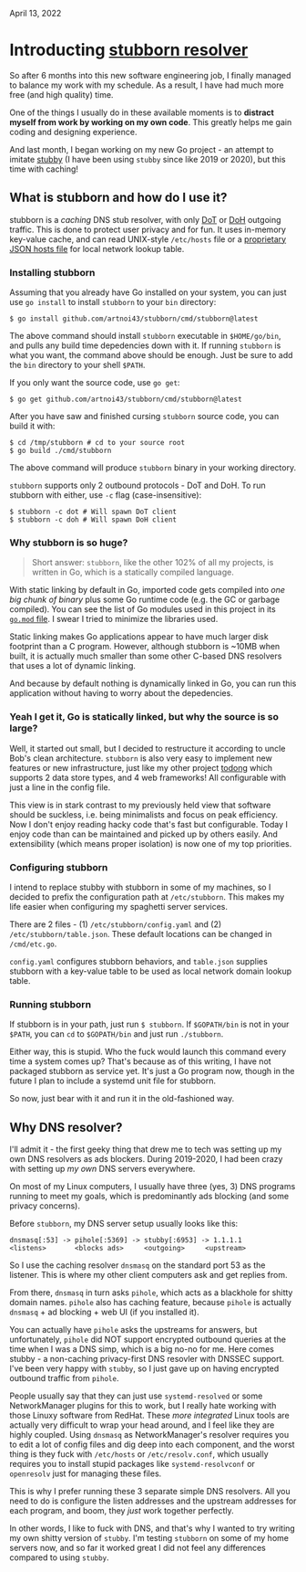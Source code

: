 April 13, 2022

# Introducting [stubborn resolver](https://github.com/artnoi43/stubborn)

So after 6 months into this new software engineering job, I finally managed to balance my work with my schedule. As a result, I have had much more free (and high quality) time.

One of the things I usually do in these available moments is to **distract myself from work by working on my own code**. This greatly helps me gain coding and designing experience.

And last month, I began working on my new Go project - an attempt to imitate [stubby](https://dnsprivacy.org/dns_privacy_daemon_-_stubby/) (I have been using `stubby` since like 2019 or 2020), but this time with caching!

## What is stubborn and how do I use it?

stubborn is a _caching_ DNS stub resolver, with only [DoT](https://en.wikipedia.org/wiki/DNS_over_TLS) or [DoH](https://en.wikipedia.org/wiki/DNS_over_HTTPS) outgoing traffic. This is done to protect user privacy and for fun. It uses in-memory key-value cache, and can read UNIX-style `/etc/hosts` file or a [proprietary JSON hosts file](https://github.com/artnoi43/stubborn/blob/main/config/table.json.example) for local network lookup table.

### Installing stubborn

Assuming that you already have Go installed on your system, you can just use `go install` to install `stubborn` to your `bin` directory:

```
$ go install github.com/artnoi43/stubborn/cmd/stubborn@latest
```

The above command should install `stubborn` executable in `$HOME/go/bin`, and pulls any build time depedencies down with it. If running `stubborn` is what you want, the command above should be enough. Just be sure to add the `bin` directory to your shell `$PATH`.

If you only want the source code, use `go get`:

```
$ go get github.com/artnoi43/stubborn/cmd/stubborn@latest
```

After you have saw and finished cursing `stubborn` source code, you can build it with:

```
$ cd /tmp/stubborn # cd to your source root
$ go build ./cmd/stubborn
```

The above command will produce `stubborn` binary in your working directory.

`stubborn` supports only 2 outbound protocols - DoT and DoH. To run stubborn with either, use `-c` flag (case-insensitive):

```
$ stubborn -c dot # Will spawn DoT client
$ stubborn -c doh # Will spawn DoH client
```

### Why stubborn is so huge?

> Short answer: `stubborn`, like the other 102% of all my projects, is written in Go, which is a statically compiled language.

With static linking by default in Go, imported code gets compiled into _one big chunk of binary_ plus some Go runtime code (e.g. the GC or garbage compiled). You can see the list of Go modules used in this project in its [`go.mod` file](https://github.com/artnoi43/stubborn/blob/main/go.mod). I swear I tried to minimize the libraries used.

Static linking makes Go applications appear to have much larger disk footprint than a C program. However, although stubborn is ~10MB when built, it is actually much smaller than some other C-based DNS resolvers that uses a lot of dynamic linking.

And because by default nothing is dynamically linked in Go, you can run this application without having to worry about the depedencies.

### Yeah I get it, Go is statically linked, but why the source is so large?

Well, it started out small, but I decided to restructure it according to uncle Bob's clean architecture. `stubborn` is also very easy to implement new features or new infrastructure, just like my other project [todong](https://github.com/artnoi43/todong) which supports 2 data store types, and 4 web frameworks! All configurable with just a line in the config file.

This view is in stark contrast to my previously held view that software should be suckless, i.e. being minimalists and focus on peak efficiency. Now I don't enjoy reading hacky code that's fast but configurable. Today I enjoy code than can be maintained and picked up by others easily. And extensibility (which means proper isolation) is now one of my top priorities.

### Configuring stubborn

I intend to replace stubby with stubborn in some of my machines, so I decided to prefix the configuration path at `/etc/stubborn`. This makes my life easier when configuring my spaghetti server services.

There are 2 files - (1) `/etc/stubborn/config.yaml` and (2) `/etc/stubborn/table.json`. These default locations can be changed in `/cmd/etc.go`.

`config.yaml` configures stubborn behaviors, and `table.json` supplies stubborn with a key-value table to be used as local network domain lookup table.

### Running stubborn

If stubborn is in your path, just run `$ stubborn`. If `$GOPATH/bin` is not in your `$PATH`, you can `cd` to `$GOPATH/bin` and just run `./stubborn`.

Either way, this is stupid. Who the fuck would launch this command every time a system comes up? That's because as of this writing, I have not packaged stubborn as service yet. It's just a Go program now, though in the future I plan to include a systemd unit file for stubborn.

So now, just bear with it and run it in the old-fashioned way.

## Why DNS resolver?

I'll admit it - the first geeky thing that drew me to tech was setting up my own DNS resolvers as ads blockers. During 2019-2020, I had been crazy with setting up _my own_ DNS servers everywhere.

On most of my Linux computers, I usually have three (yes, 3) DNS programs running to meet my goals, which is predominantly ads blocking (and some privacy concerns).

Before `stubborn`, my DNS server setup usually looks like this:

```
dnsmasq[:53] -> pihole[:5369] -> stubby[:6953] -> 1.1.1.1
<listens>       <blocks ads>     <outgoing>     <upstream>
```

So I use the caching resolver `dnsmasq` on the standard port 53 as the listener. This is where my other client computers ask and get replies from.

From there, `dnsmasq` in turn asks `pihole`, which acts as a blackhole for shitty domain names. `pihole` also has caching feature, because `pihole` is actually `dnsmasq` + ad blocking + web UI (if you installed it).

You can actually have `pihole` asks the upstreams for answers, but unfortunately, `pihole` did NOT support encrypted outbound queries at the time when I was a DNS simp, which is a big no-no for me. Here comes stubby - a non-caching privacy-first DNS resovler with DNSSEC support. I've been very happy with `stubby`, so I just gave up on having encrypted outbound traffic from `pihole`.

People usually say that they can just use `systemd-resolved` or some NetworkManager plugins for this to work, but I really hate working with those Linuxy software from RedHat. These _more integrated_ Linux tools are actually very difficult to wrap your head around, and I feel like they are highly coupled. Using `dnsmasq` as NetworkManager's resolver requires you to edit a lot of config files and dig deep into each component, and the worst thing is they fuck with `/etc/hosts` or `/etc/resolv.conf`, which usually requires you to install stupid packages like `systemd-resolvconf` or `openresolv` just for managing these files.

This is why I prefer running these 3 separate simple DNS resolvers. All you need to do is configure the listen addresses and the upstream addresses for each program, and boom, they _just_ work together perfectly.

In other words, I like to fuck with DNS, and that's why I wanted to try writing my own shitty version of `stubby`. I'm testing `stubborn` on some of my home servers now, and so far it worked great I did not feel any differences compared to using `stubby`.
